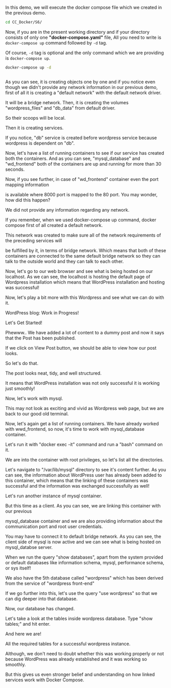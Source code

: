 

In this demo, we will execute the docker compose file which we created in the previous demo.

```bash
cd CC_Docker/S6/
```

Now, if you are in the present working directory and if your directory consists of only one **"docker-compose.yaml"** file, All you need to write is `docker-compose up` command followed by `-d` tag.

Of course, `-d` tag is optional and the only command which we are providing is `docker-compose up`.

```bash
docker-compose up -d
```
```

```


As you can see, it is creating objects one by one and if you notice even though we didn't provide any network information in our previous demo, first of all it is creating a "default network" with the default network driver.

It will be a bridge network. Then, it is creating the volumes "wordpress_files" and "db_data" from default driver.

So their scoops will be local.

Then it is creating services.

If you notice, "db" service is created before wordpress service because wordpress is dependent on "db".

Now, let's have a list of running containers to see if our service has created both the containers. And as you can see, "mysql_database" and "wd_frontend" both of the containers are up and running for more than 30 seconds.

Now, if you see further, in case of "wd_frontend" container even the port mapping information

is available where 8000 port is mapped to the 80 port. You may wonder, how did this happen?

We did not provide any information regarding any network.

If you remember, when we used docker-compose up command, docker compose first of all created a default network.

This network was created to make sure all of the network requirements of the preceding services will

be fulfilled by it, in terms of bridge network. Which means that both of these containers are connected to the same default bridge network so they can talk to the outside world and they can talk to each other.

Now, let's go to our web browser and see what is being hosted on our localhost. As we can see, the localhost is hosting the default page of Wordpress installation which means that WordPress installation and hosting was successful!

Now, let's play a bit more with this Wordpress and see what we can do with it.

WordPress blog: Work in Progress!

Let's Get Started!

Phewww.. We have added a lot of content to a dummy post and now it says that the Post has been published.

If we click on View Post button, we should be able to view how our post looks.

So let's do that.

The post looks neat, tidy, and well structured.

It means that WordPress installation was not only successful it is working just smoothly!

Now, let's work with mysql.

This may not look as exciting and vivid as Wordpress web page, but we are back to our good old terminal.

Now, let's again get a list of running containers. We have already worked with wwd_frontend, so now, it's time to work with mysql_database container.

Let's run it with "docker exec -it" command and run a "bash" command on it.

We are into the container with root privileges, so let's list all the directories.

Let's navigate to "/var/lib/mysql" directory to see it's content further. As you can see, the information about WordPress user has already been added to this container, which means that the linking of these containers was successful and the information was exchanged successfully as well!

Let's run another instance of mysql container.

But this time as a client. As you can see, we are linking this container with our previous

mysql_database container and we are also providing information about the communication port and root user credentials.

You may have to connect it to default bridge network. As you can see, the client side of mysql is now active and we can see what is being hosted on mysql_databse server.

When we run the query "show databases", apart from the system provided or default databases like information schema, mysql, performance schema, or sys itself!

We also have the 5th database called "wordpress" which has been derived from the service of "wordpress front-end"

If we go further into this, let's use the query "use wordpress" so that we can dig deeper into that database.

Now, our database has changed.

Let's take a look at the tables inside wordpress database. Type "show tables;" and hit enter.

And here we are!

All the required tables for a successful wordpress instance.

Although, we don't need to doubt whether this was working properly or not because WordPress was already established and it was working so smoothly.

But this gives us even stronger belief and understanding on how linked services work with Docker Compose.